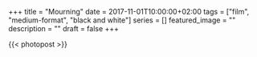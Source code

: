 +++
title =  "Mourning"
date = 2017-11-01T10:00:00+02:00
tags = ["film", "medium-format", "black and white"]
series = []
featured_image = ""
description = ""
draft = false
+++

{{< photopost >}}
